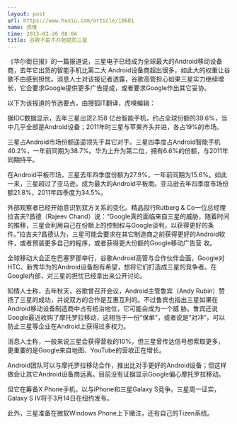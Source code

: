```yaml
---
layout: post
url: https://www.huxiu.com/article/10601
name: 虎嗅
time: 2013-02-26 08:04
title: 谷歌不由不开始提防三星
---
```

《华尔街日报》的一篇报道说，三星电子已经成为全球最大的Android移动设备商，去年它出货的智能手机比第二大 Android设备商超出很多，如此大的权重让谷歌不由感到担忧。消息人士对该报记者透露，谷歌高管担心如果三星实力继续增长，它会要求Google提供更多广告提成，或者要求Google作出其它妥协。

以下为该报道的节选要点，由搜狐IT翻译，虎嗅编辑：

据IDC数据显示，去年三星出货2.158 亿台智能手机，约占全球份额的39.6%，当中几乎全部是Android设备；2011年时三星与苹果齐头并进，各占19%的市场。

三星占Android市场份额遥遥领先于其它对手。三星四季度占Android智能手机40.2%，一年前同期为38.7%。华为上升为第二位，拥有6.6%的份额，与2011年同期持平。

在Android平板市场，三星去年四季度份额为27.9%，一年前同期为15.6%。如此一来，三星超过了亚马逊，成为最大的Android平板商。亚马逊去年四季度市场份额21.8%，2011年四季度为34.5%。

外部观察者已经开始意识到双方关系的变化。精品投行Rutberg & Co一位总经理拉吉夫?昌德（Rajeev Chand）说：“Google真的面临来自三星的威胁，随着时间的推移，三星会利用自己在份额上的控制权与Google谈判，以获得更好的条件。”拉吉夫?昌德认为，三星可能会要求在其它制造商之前获得更好的Android软件，或者预装更多自己的程序，或者获得更大份额的Google移动广告营 收。

全球移动大会正在巴塞罗那举行，谷歌Android高管与合作伙伴会面，Google对HTC、新秀华为的Android设备抱有希望，想将它们打造成三星的竞争者。在Google内部，对三星的担忧已经拿出来公开讨论。

知情人士称，去年秋天，谷歌曾召开会议，Android主管鲁宾（Andy Rubin）赞扬了三星的成功，并说双方的合作是互惠互利的。不过鲁宾也指出三星如果在Android移动设备制造商中占有统治地位，它可能会成为一个威 胁。鲁宾还说Google最近收购了摩托罗拉移动，这相当于一份“保单”，或者说是“对冲”，可以防止三星等企业在Android上获得过多权力。

消息人士称，一般来说三星会获得营收的10%，但三星曾传达信号想索取更多，更重要的是Google来自地图、YouTube的营收正在增长。

Android团队可以与摩托罗拉移动合作，推出比对手更好的Android设备；但这样做会让其它Android设备商远离。目前没有证据显示Google偏心摩托罗拉移动。

但它在筹备X Phone手机，以与iPhone和三星Galaxy S竞争。三星周一证实，Galaxy S IV将于3月14日在纽约发布。

此外，三星准备在微软Windows Phone上下赌注，还有自己的Tizen系统。

